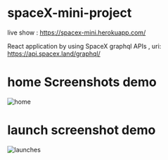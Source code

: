 # spaceX-mini-project

live show : https://spacex-mini.herokuapp.com/


React application by using SpaceX graphql APIs , uri: https://api.spacex.land/graphql/

# home Screenshots demo 

![home](https://user-images.githubusercontent.com/64614781/140500185-27ffaba7-bafb-4f9a-baa3-ea96fe2b5d68.png)


# launch screenshot demo 


![launches](https://user-images.githubusercontent.com/64614781/140500209-8de1ad7b-22df-4db2-ba05-254dd72fcdd7.png)
